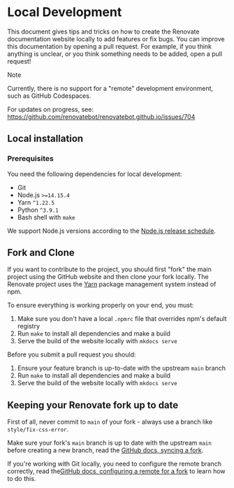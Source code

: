 # Local Development

This document gives tips and tricks on how to create the Renovate documentation website locally to add features or fix bugs.
You can improve this documentation by opening a pull request.
For example, if you think anything is unclear, or you think something needs to be added, open a pull request!

> [!NOTE]
> Currently, there is no support for a "remote" development environment, such as GitHub Codespaces.
>
> For updates on progress, see: https://github.com/renovatebot/renovatebot.github.io/issues/704

## Local installation

### Prerequisites

You need the following dependencies for local development:

- Git
- Node.js `>=14.15.4`
- Yarn `^1.22.5`
- Python `^3.9.1`
- Bash shell with `make`

We support Node.js versions according to the [Node.js release schedule](https://github.com/nodejs/Release#release-schedule).

## Fork and Clone

If you want to contribute to the project, you should first "fork" the main project using the GitHub website and then clone your fork locally.
The Renovate project uses the [Yarn](https://github.com/yarnpkg/yarn) package management system instead of npm.

To ensure everything is working properly on your end, you must:

1. Make sure you don't have a local `.npmrc` file that overrides npm's default registry
1. Run `make` to install all dependencies and make a build
1. Serve the build of the website locally with `mkdocs serve`

Before you submit a pull request you should:

1. Ensure your feature branch is up-to-date with the upstream `main` branch
1. Run `make` to install all dependencies and make a build
1. Serve the build of the website locally with `mkdocs serve`

## Keeping your Renovate fork up to date

First of all, never commit to `main` of your fork - always use a branch like `style/fix-css-error`.

Make sure your fork's `main` branch is up to date with the upstream `main` before creating a new branch, read the [GitHub docs, syncing a fork](https://help.github.com/articles/syncing-a-fork/).

If you're working with Git locally, you need to configure the remote branch correctly, read the[GitHub docs, configuring a remote for a fork](https://help.github.com/articles/configuring-a-remote-for-a-fork/) to learn how to do this.
